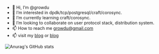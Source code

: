 - 👋 Hi, I’m @growdu
- 👀 I’m interested in dpdk/tcp/postgresql/craft/corosync.
- 🌱 I’m currently learning craft/corosync.
- 💞️ I’m looking to collaborate on user protocol stack, distribution system.
- 📫 How to reach me growdu@gmail.com
- 📫 visit my [blog](https://growdu.online/growdu.io/) or [blog](https://growdu.online)

![Anurag's GitHub stats](https://github-readme-stats.vercel.app/api?username=growdu&show_icons=true&theme=radical)

<!---
growdu/growdu is a ✨ special ✨ repository because its `README.md` (this file) appears on your GitHub profile.
You can click the Preview link to take a look at your changes.
--->
